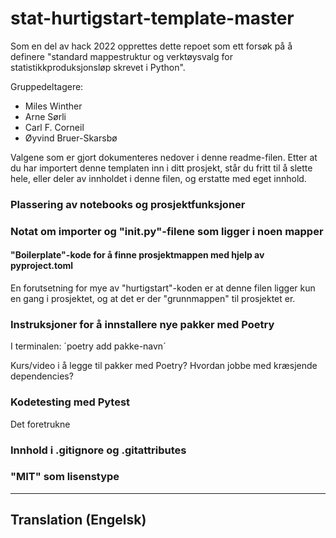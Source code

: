 # stat-hurtigstart-template-master
Som en del av hack 2022 opprettes dette repoet som ett forsøk på å definere "standard mappestruktur og verktøysvalg for statistikkproduksjonsløp skrevet i Python".

Gruppedeltagere:
- Miles Winther
- Arne Sørli
- Carl F. Corneil
- Øyvind Bruer-Skarsbø

Valgene som er gjort dokumenteres nedover i denne readme-filen.
Etter at du har importert denne templaten inn i ditt prosjekt, står du fritt til å slette hele, eller deler av innholdet i denne filen, og erstatte med eget innhold.


### Plassering av notebooks og prosjektfunksjoner

### Notat om importer og "__init__.py"-filene som ligger i noen mapper
#### "Boilerplate"-kode for å finne prosjektmappen med hjelp av pyproject.toml
En forutsetning for mye av "hurtigstart"-koden er at denne filen ligger kun en gang i prosjektet, og at det er der "grunnmappen" til prosjektet er.



### Instruksjoner for å innstallere nye pakker med Poetry
I terminalen:
´poetry add pakke-navn´

Kurs/video i å legge til pakker med Poetry? Hvordan jobbe med kræsjende dependencies?


### Kodetesting med Pytest
Det foretrukne 

### Innhold i .gitignore og .gitattributes


### "MIT" som lisenstype


---

## Translation (Engelsk)